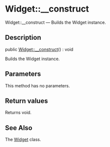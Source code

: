 Widget::__construct
================

Widget::__construct — Builds the Widget instance.

Description
---------------


public [Widget::__construct](https://github.com/lingtalfi/DocTools/blob/master/doc/api/DocTools/Widget/Widget/__construct.md)() : void




Builds the Widget instance.




Parameters
--------------

This method has no parameters.


Return values
----------------

Returns void.









See Also
-----------

The [Widget](https://github.com/lingtalfi/DocTools/blob/master/doc/api/DocTools/Widget/Widget.md) class.

